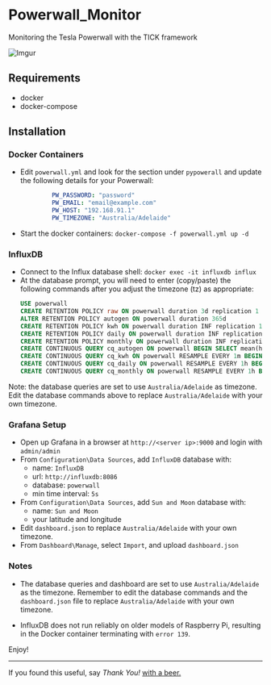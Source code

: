 # Powerwall_Monitor
Monitoring the Tesla Powerwall with the TICK framework

![Imgur](https://i.imgur.com/TuwFYTs.png)

## Requirements
* docker
* docker-compose

## Installation

### Docker Containers

* Edit `powerwall.yml` and look for the section under `pypowerall` and update the following details for your Powerwall:
```yml
            PW_PASSWORD: "password"
            PW_EMAIL: "email@example.com"
            PW_HOST: "192.168.91.1"
            PW_TIMEZONE: "Australia/Adelaide"
```

* Start the docker containers: `docker-compose -f powerwall.yml up -d`

### InfluxDB

* Connect to the Influx database shell: `docker exec -it influxdb influx`
* At the database prompt, you will need to enter (copy/paste) the following commands after you adjust the timezone (tz) as appropriate:
	```sql
	USE powerwall
	CREATE RETENTION POLICY raw ON powerwall duration 3d replication 1
	ALTER RETENTION POLICY autogen ON powerwall duration 365d
	CREATE RETENTION POLICY kwh ON powerwall duration INF replication 1
	CREATE RETENTION POLICY daily ON powerwall duration INF replication 1
	CREATE RETENTION POLICY monthly ON powerwall duration INF replication 1
	CREATE CONTINUOUS QUERY cq_autogen ON powerwall BEGIN SELECT mean(home) AS home, mean(solar) AS solar, mean(from_pw) AS from_pw, mean(to_pw) AS to_pw, mean(from_grid) AS from_grid, mean(to_grid) AS to_grid, last(percentage) AS percentage INTO powerwall.autogen.:MEASUREMENT FROM (SELECT load_instant_power AS home, solar_instant_power AS solar, abs((1+battery_instant_power/abs(battery_instant_power))*battery_instant_power/2) AS from_pw, abs((1-battery_instant_power/abs(battery_instant_power))*battery_instant_power/2) AS to_pw, abs((1+site_instant_power/abs(site_instant_power))*site_instant_power/2) AS from_grid, abs((1-site_instant_power/abs(site_instant_power))*site_instant_power/2) AS to_grid, percentage FROM raw.http) GROUP BY time(1m), month, year fill(linear) END
	CREATE CONTINUOUS QUERY cq_kwh ON powerwall RESAMPLE EVERY 1m BEGIN SELECT integral(home)/1000/3600 AS home, integral(solar)/1000/3600 AS solar, integral(from_pw)/1000/3600 AS from_pw, integral(to_pw)/1000/3600 AS to_pw, integral(from_grid)/1000/3600 AS from_grid, integral(to_grid)/1000/3600 AS to_grid INTO powerwall.kwh.:MEASUREMENT FROM autogen.http GROUP BY time(1h), month, year tz('Australia/Adelaide') END
	CREATE CONTINUOUS QUERY cq_daily ON powerwall RESAMPLE EVERY 1h BEGIN SELECT sum(home) AS home, sum(solar) AS solar, sum(from_pw) AS from_pw, sum(to_pw) AS to_pw, sum(from_grid) AS from_grid, sum(to_grid) AS to_grid INTO powerwall.daily.:MEASUREMENT FROM powerwall.kwh.http GROUP BY time(1d), month, year tz('Australia/Adelaide') END 
	CREATE CONTINUOUS QUERY cq_monthly ON powerwall RESAMPLE EVERY 1h BEGIN SELECT sum(home) AS home, sum(solar) AS solar, sum(from_pw) AS from_pw, sum(to_pw) AS to_pw, sum(from_grid) AS from_grid, sum(to_grid) AS to_grid INTO powerwall.monthly.:MEASUREMENT FROM powerwall.daily.http GROUP BY time(365d), month, year END
	```

Note: the database queries are set to use `Australia/Adelaide` as timezone. Edit the database commands above to replace `Australia/Adelaide` with your own timezone.

### Grafana Setup

* Open up Grafana in a browser at `http://<server ip>:9000` and login with `admin/admin`
* From `Configuration\Data Sources`, add `InfluxDB` database with:
  - name: `InfluxDB`
  - url: `http://influxdb:8086`
  - database: `powerwall`
  - min time interval: `5s`
* From `Configuration\Data Sources`, add `Sun and Moon` database with:
  - name: `Sun and Moon`
  - your latitude and longitude
* Edit `dashboard.json` to replace `Australia/Adelaide` with your own timezone.
* From `Dashboard\Manage`, select `Import`, and upload `dashboard.json`

### Notes

* The database queries and dashboard are set to use `Australia/Adelaide` as the timezone. Remember to edit the database commands and the `dashboard.json` file to replace `Australia/Adelaide` with your own timezone.

* InfluxDB does not run reliably on older models of Raspberry Pi, resulting in the Docker container terminating with `error 139`.  

Enjoy!

---
If you found this useful, say _Thank You!_ [with a beer.](https://www.paypal.com/cgi-bin/webscr?cmd=_donations&business=mihailescu2m%40gmail%2Ecom&lc=AU&item_name=memeka&item_number=odroid&currency_code=AUD&bn=PP%2DDonationsBF%3Abtn_donate_LG%2Egif%3ANonHosted)

